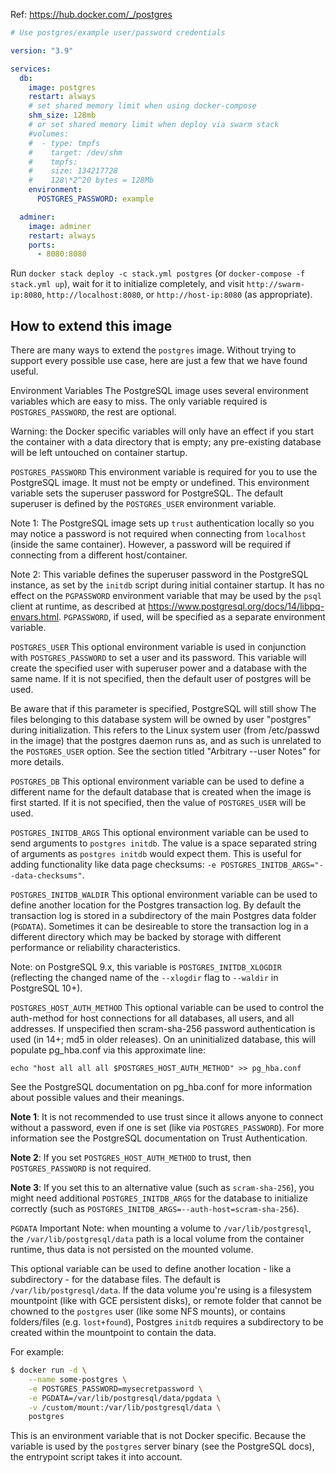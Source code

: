 Ref: https://hub.docker.com/_/postgres

```yml
# Use postgres/example user/password credentials

version: "3.9"

services:
  db:
    image: postgres
    restart: always
    # set shared memory limit when using docker-compose
    shm_size: 128mb
    # or set shared memory limit when deploy via swarm stack
    #volumes:
    #  - type: tmpfs
    #    target: /dev/shm
    #    tmpfs:
    #    size: 134217728
    #    128\*2^20 bytes = 128Mb
    environment:
      POSTGRES_PASSWORD: example

  adminer:
    image: adminer
    restart: always
    ports:
      - 8080:8080
```

Run `docker stack deploy -c stack.yml postgres` (or `docker-compose -f stack.yml up`), wait for it to initialize completely, and visit `http://swarm-ip:8080`, `http://localhost:8080`, or `http://host-ip:8080` (as appropriate).

## How to extend this image

There are many ways to extend the `postgres` image. Without trying to support every possible use case, here are just a few that we have found useful.

Environment Variables
The PostgreSQL image uses several environment variables which are easy to miss. The only variable required is `POSTGRES_PASSWORD`, the rest are optional.

Warning: the Docker specific variables will only have an effect if you start the container with a data directory that is empty; any pre-existing database will be left untouched on container startup.

`POSTGRES_PASSWORD`
This environment variable is required for you to use the PostgreSQL image. It must not be empty or undefined. This environment variable sets the superuser password for PostgreSQL. The default superuser is defined by the `POSTGRES_USER` environment variable.

Note 1: The PostgreSQL image sets up `trust` authentication locally so you may notice a password is not required when connecting from `localhost` (inside the same container). However, a password will be required if connecting from a different host/container.

Note 2: This variable defines the superuser password in the PostgreSQL instance, as set by the `initdb` script during initial container startup. It has no effect on the `PGPASSWORD` environment variable that may be used by the `psql` client at runtime, as described at https://www.postgresql.org/docs/14/libpq-envars.html⁠. `PGPASSWORD`, if used, will be specified as a separate environment variable.

`POSTGRES_USER`
This optional environment variable is used in conjunction with `POSTGRES_PASSWORD` to set a user and its password. This variable will create the specified user with superuser power and a database with the same name. If it is not specified, then the default user of postgres will be used.

Be aware that if this parameter is specified, PostgreSQL will still show The files belonging to this database system will be owned by user "postgres" during initialization. This refers to the Linux system user (from /etc/passwd in the image) that the postgres daemon runs as, and as such is unrelated to the `POSTGRES_USER` option. See the section titled "Arbitrary --user Notes" for more details.

`POSTGRES_DB`
This optional environment variable can be used to define a different name for the default database that is created when the image is first started. If it is not specified, then the value of `POSTGRES_USER` will be used.

`POSTGRES_INITDB_ARGS`
This optional environment variable can be used to send arguments to `postgres initdb`. The value is a space separated string of arguments as `postgres initdb` would expect them. This is useful for adding functionality like data page checksums: `-e POSTGRES_INITDB_ARGS="--data-checksums"`.

`POSTGRES_INITDB_WALDIR`
This optional environment variable can be used to define another location for the Postgres transaction log. By default the transaction log is stored in a subdirectory of the main Postgres data folder (`PGDATA`). Sometimes it can be desireable to store the transaction log in a different directory which may be backed by storage with different performance or reliability characteristics.

Note: on PostgreSQL 9.x, this variable is `POSTGRES_INITDB_XLOGDIR` (reflecting the changed name of the `--xlogdir` flag to `--waldir` in PostgreSQL 10+⁠).

`POSTGRES_HOST_AUTH_METHOD`
This optional variable can be used to control the auth-method for host connections for all databases, all users, and all addresses. If unspecified then scram-sha-256 password authentication⁠ is used (in 14+; md5 in older releases). On an uninitialized database, this will populate pg_hba.conf via this approximate line:

`echo "host all all all $POSTGRES_HOST_AUTH_METHOD" >> pg_hba.conf`

See the PostgreSQL documentation on pg_hba.conf⁠ for more information about possible values and their meanings.

**Note 1**: It is not recommended to use trust since it allows anyone to connect without a password, even if one is set (like via `POSTGRES_PASSWORD`). For more information see the PostgreSQL documentation on Trust Authentication⁠.

**Note 2**: If you set `POSTGRES_HOST_AUTH_METHOD` to trust, then `POSTGRES_PASSWORD` is not required.

**Note 3**: If you set this to an alternative value (such as `scram-sha-256`), you might need additional `POSTGRES_INITDB_ARGS` for the database to initialize correctly (such as `POSTGRES_INITDB_ARGS=--auth-host=scram-sha-256`).

`PGDATA`
Important Note: when mounting a volume to `/var/lib/postgresql`, the `/var/lib/postgresql/data` path is a local volume from the container runtime, thus data is not persisted on the mounted volume.

This optional variable can be used to define another location - like a subdirectory - for the database files. The default is `/var/lib/postgresql/data`. If the data volume you're using is a filesystem mountpoint (like with GCE persistent disks), or remote folder that cannot be chowned to the `postgres` user (like some NFS mounts), or contains folders/files (e.g. `lost+found`), Postgres `initdb` requires a subdirectory to be created within the mountpoint to contain the data.

For example:

```bash
$ docker run -d \
	--name some-postgres \
	-e POSTGRES_PASSWORD=mysecretpassword \
	-e PGDATA=/var/lib/postgresql/data/pgdata \
	-v /custom/mount:/var/lib/postgresql/data \
	postgres
```

This is an environment variable that is not Docker specific. Because the variable is used by the `postgres` server binary (see the PostgreSQL docs⁠), the entrypoint script takes it into account.
